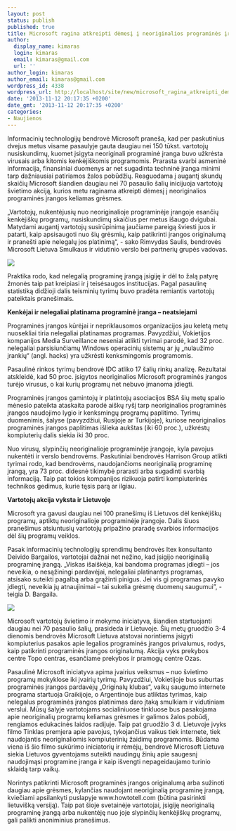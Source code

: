 ```yaml
---
layout: post
status: publish
published: true
title: Microsoft ragina atkreipti dėmesį į neoriginalios programinės įrangos grėsmes
author:
  display_name: kimaras
  login: kimaras
  email: kimaras@gmail.com
  url: ''
author_login: kimaras
author_email: kimaras@gmail.com
wordpress_id: 4338
wordpress_url: http://localhost/site/new/microsoft_ragina_atkreipti_demesi_i_neoriginalios_programines_irangos_gresmes___/
date: '2013-11-12 20:17:35 +0200'
date_gmt: '2013-11-12 20:17:35 +0200'
categories:
- Naujienos
---
```

<p>Informacinių  technologijų bendrovė Microsoft praneša, kad per paskutinius dvejus metus visame pasaulyje gauta daugiau nei 150 tūkst. vartotojų nusiskundimų, kuomet įsigyta neoriginali programinė įranga buvo užkrėsta virusais arba kitomis kenkėjiškomis programomis. Prarasta svarbi asmeninė informacija, finansiniai duomenys ar net sugadinta techninė įranga minimi tarp dažniausiai patiriamos žalos pobūdžių. Reaguodama į augantį skundų skaičių Microsoft šiandien daugiau nei 70 pasaulio šalių inicijuoja vartotojų švietimo akciją, kurios metu raginama atkreipti dėmesį į neoriginalios programinės įrangos keliamas grėsmes.  </p>
<p>„Vartotojų, nukentėjusių nuo neoriginalioje programinėje įrangoje esančių kenkėjiškų programų, nusiskundimų skaičius per metus išaugo dvigubai. Matydami augantį vartotojų susirūpinimą jaučiame pareigą šviesti juos ir patarti, kaip apsisaugoti nuo šių grėsmių, kaip patikrinti įrangos originalumą ir pranešti apie nelegalų jos platinimą“, - sako Rimvydas Saulis, bendrovės Microsoft Lietuva Smulkaus ir vidutinio verslo bei partnerių grupės vadovas.  </p>
<p><img src="http://www.part.lt/img/5799479fb1a5db41986069b427e720e3144.jpg" /></p>
<p>Praktika rodo, kad nelegalią programinę įrangą įsigiję ir dėl to žalą patyrę žmonės taip pat kreipiasi ir į teisėsaugos institucijas. Pagal pasaulinę statistiką didžioji dalis teisminių tyrimų buvo pradėta remiantis vartotojų pateiktais pranešimais.  </p>
<p><b>Kenkėjai ir nelegaliai platinama programinė įranga – neatsiejami</b></p>
<p>Programinės įrangos kūrėjai ir nepriklausomos organizacijos jau keletą metų nuosekliai tiria nelegaliai platinamas programas. Pavyzdžiui, Vokietijos kompanijos Media Surveillance neseniai atlikti tyrimai parodė, kad 32 proc. nelegaliai parsisiunčiamų Windows operacinių sistemų ar jų „nulaužimo įrankių“ (angl. hacks) yra užkrėsti kenksmingomis programomis.  </p>
<p>Pasaulinė rinkos tyrimų bendrovė IDC atliko 17 šalių rinkų analizę. Rezultatai atskleidė, kad 50 proc. įsigytos neoriginalios Microsoft programinės įrangos turėjo virusus, o kai kurių programų net nebuvo įmanoma įdiegti. </p>
<p>Programinės įrangos gamintojų ir platintojų asociacijos BSA šių metų  spalio mėnesio pateikta ataskaita parodė aiškų ryšį tarp neoriginalios programinės įrangos naudojimo lygio ir kenksmingų programų paplitimo. Tyrimų duomenimis, šalyse (pavyzdžiui, Rusijoje ar Turkijoje), kuriose neoriginalios programinės įrangos paplitimas išlieka aukštas (iki 60 proc.), užkrėstų kompiuterių dalis siekia iki 30 proc. </p>
<p>Nuo virusų, slypinčių  neoriginalioje programinėje įrangoje, kyla pavojus nukentėti ir verslo bendrovėms. Paskutiniai bendrovės Harrison Group atlikti tyrimai rodo, kad bendrovėms, naudojančioms neoriginalią programinę įrangą, yra 73 proc. didesnė tikimybė prarasti arba sugadinti svarbią informaciją. Taip pat tokios kompanijos rizikuoja patirti kompiuterinės technikos gedimus, kurie tęsis parą ar ilgiau. </p>
<p><b>Vartotojų akcija vyksta ir Lietuvoje</b> </p>
<p>Microsoft yra gavusi daugiau nei 100 pranešimų iš Lietuvos dėl kenkėjiškų programų, aptiktų neoriginalioje programinėje įrangoje. Dalis šiuos pranešimus atsiuntusių vartotojų pripažino praradę svarbios informacijos dėl šių programų veiklos. </p>
<p>Pasak informacinių technologijų sprendimų bendrovės Itex konsultanto Deivido Bargailos, vartotojai dažnai net nežino, kad įsigijo neoriginalią programinę įrangą. „Viskas išaiškėja, kai bandoma programas įdiegti – jos neveikia, o nesąžiningi pardavėjai, nelegaliai platinantys programas, atsisako suteikti pagalbą arba grąžinti pinigus. Jei vis gi programas pavyko įdiegti, neveikia jų atnaujinimai – tai sukelia grėsmę duomenų saugumui”, - teigia D. Bargaila. </p>
<p><img src="http://www.part.lt/img/fdc77835fcf8f4d936542cac4f67525b710.jpg" /></p>
<p>Microsoft vartotojų  švietimo ir mokymo iniciatyva, šiandien startuojanti daugiau nei 70 pasaulio šalių, prasideda ir Lietuvoje. Šių metų gruodžio 3-4 dienomis bendrovės Microsoft Lietuva atstovai norintiems įsigyti kompiuterius pasakos apie legalios programinės įrangos privalumus, rodys, kaip patikrinti programinės įrangos originalumą. Akcija vyks prekybos centre Topo centras, esančiame prekybos ir pramogų centre Ozas.  </p>
<p>Pasaulinė Microsoft iniciatyva apima įvairius veiksmus – nuo švietimo programų mokyklose iki įvairių tyrimų. Pavyzdžiui, Vokietijoje bus suburtas programinės įrangos pardavėjų „Originalų klubas“, vaikų saugumo internete programa startuoja Graikijoje, o Argentinoje bus atliktas tyrimas, kaip nelegalus programinės įrangos platinimas daro įtaką smulkiam ir vidutiniam verslui. Mūsų šalyje vartotojams socialiniuose tinkluose bus pasakojama apie neoriginalių programų keliamas grėsmes ir galimos žalos pobūdį, rengiamos edukacinės laidos radijuje. Taip pat gruodžio 3 d. Lietuvoje įvyks filmo Tinklas premjera apie pavojus, tykojančius vaikus tiek internete, tiek naudojantis neoriginaliomis kompiuterinių žaidimų programomis. Būdama viena iš šio filmo sukūrimo iniciatorių ir rėmėjų, bendrovė Microsoft Lietuva siekia Lietuvos gyventojams suteikti naudingų žinių apie saugesnį naudojimąsi programine įranga ir kaip išvengti nepageidaujamo turinio sklaidą tarp vaikų.  </p>
<p>Norintys patikrinti Microsoft programinės įrangos originalumą arba sužinoti daugiau apie grėsmes, kylančias naudojant neoriginalią programinę įrangą, kviečiami apsilankyti puslapyje  www.howtotell.com (būtina pasirinkti lietuvišką versiją). Taip pat šioje svetainėje vartotojai, įsigiję neoriginalią programinę įrangą arba nukentėję nuo joje slypinčių kenkėjiškų programų, gali palikti anoniminius pranešimus. </p>
